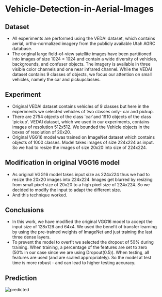 # Vehicle-Detection-in-Aerial-Images

## Dataset
* All experiments are performed using the VEDAI dataset, which contains aerial, ortho-normalized imagery from the publicly available Utah AGRC database.
* The original large field-of-view satellite images have been partitioned into images of size 1024 × 1024 and contain a wide diversity of vehicles, backgrounds,
and confuser objects. The imagery is available in three visible color channels and one near infrared channel. While the VEDAI dataset contains 9 classes of
objects, we focus our attention on small vehicles, namely the car and pickupclasses.

## Experiment
* Original VEDAI dataset contains vehicles of 9 classes but here in the experiments we selected vehicles of two classes only- car and pickup. 
* There are 2754 objects of the class 'car'and 1910 objects of the class 'pickup'. VEDAI dataset, which we used in our experiments, contains images of resolution 512x512. We bounded the Vehicle objects in the boxes of resolution of 20x20.
* Original VGG16 model was trained on ImageNet dataset which contains objects of 1000 classes. Model takes images of size 224x224 as input. So we had to resize the images of size 20x20 into size of 224x224.


## Modification in original VGG16 model
* As original VGG16 model takes input size as 224x224 thus we had to resize the 20x20 images into 224x224. Images get blurred by resizing from small pixel size
of 20x20 to a high pixel size of 224x224. So we decided to modify the input to adapt the different size. 
* And this technique worked.


## Conclusions
* In this work, we have modified the original VGG16 model to accept the input size of 128x128 and 64x4. We used the benefit of transfer learning by using the
pre-trained weights of ImageNet and just training the last three dense layers.
* To prevent the model to overfit we selected the dropout of 50% during training. When training, a percentage of the features are set to zero (50% in our case
since we are using Dropout(0.5)). When testing, all features are used (and are scaled appropriately). So the model at test time is more robust - and can lead to higher testing accuracy.

## Prediction
![predicted](https://user-images.githubusercontent.com/92505473/187042667-3ca501fe-6776-4b4e-81cf-725c390ff626.png)
